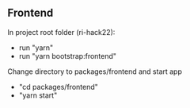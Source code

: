 ## Frontend

In project root folder (ri-hack22):

- run "yarn"
- run "yarn bootstrap:frontend"

Change directory to packages/frontend and start app

- "cd packages/frontend"
- "yarn start"
